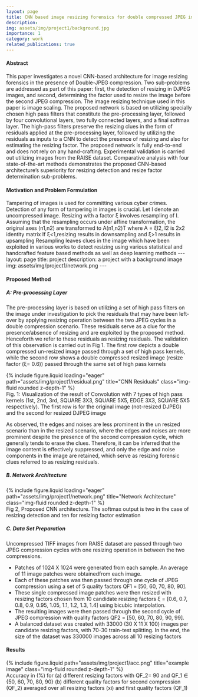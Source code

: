 ```yaml
---
layout: page
title: CNN based image resizing forensics for double compressed JPEG images
description: 
img: assets/img/project1/background.jpg
importance: 1
category: work
related_publications: true
---
```

#### Abstract

This paper investigates a novel CNN-based architecture for image resizing forensics in the presence of Double-JPEG compression. Two sub-problems are addressed as part of this paper: first, the detection of resizing in DJPEG images, and second, determining the factor used to resize the image before the second JPEG compression. The image resizing technique used in this paper is image scaling. The proposed network is based on utilizing specially chosen high pass filters that constitute the pre-processing layer, followed by four convolutional layers, two fully connected layers, and a final softmax layer. The high-pass filters preserve the resizing clues in the form of residuals applied at the pre-processing layer, followed by utilizing the residuals as inputs to a CNN to detect the presence of resizing and also for estimating the resizing factor. The proposed network is fully end-to-end and does not rely on any hand-crafting. Experimental validation is carried out utilizing images from the RAISE dataset. Comparative analysis with four state-of-the-art methods demonstrates the proposed CNN-based architecture’s superiority for resizing detection and resize factor determination sub-problems.

#### Motivation and Problem Formulation 

Tampering of images is used for committing various cyber crimes. Detection of any form of tampering in images is crucial.
Let I denote an uncompressed image. Resizing with a factor ξ involves resampling of I. Assuming that the resampling occurs under affine transformation, the original axes (n1,n2) are transformed to A(n1,n2)T where A = ξI2, I2 is 2x2 identity matrix If ξ<1,resizing results in downsampling and ξ>1 results in upsampling Resampling leaves clues in the image which have been exploited in various works to detect resizing using various statistical and handcrafted feature based methods as well as deep learning methods
    ---
    layout: page
    title: project
    description: a project with a background image
    img: assets/img/project1/network.png
    ---
#### Proposed Method

##### A: Pre-processing Layer
The pre-processing layer is based on utilizing a set of high pass filters on the image under investigation to pick the residuals that may have been left-over by applying resizing operation between the two JPEG cycles in a double compression scenario. These residuals serve as a clue for the presence/absence of resizing and are exploited by the proposed method. Henceforth we refer to these residuals as resizing residuals. The validation of this observation is carried out in Fig 1. The first row depicts a double compressed un-resized image passed through a set of high pass kernels, while the second row shows a double compressed resized image (resize factor (ξ= 0.6)) passed through the same set of high pass kernels
 
<div class="row">
    <div class="col-sm mt-3 mt-md-0">
        {% include figure.liquid loading="eager" path="assets/img/project1/residual.png" title="CNN Residuals" class="img-fluid rounded z-depth-1" %}
    </div>
</div>
<div class="caption">
    Fig. 1: Visualization of the result of Convolution with 7 types of high pass kernels (1st, 2nd, 3rd, SQUARE 3X3, SQUARE 5X5, EDGE 3X3, SQUARE 5X5 respectively). The first row is for the original image (not-resized DJPEG) and the second for resized DJPEG image
</div>

As observed, the edges and noises are less prominent in the un resized scenario than in the resized scenario, where the edges and noises are more prominent despite the presence of the second compression cycle, which generally tends to erase the clues. Therefore, it can be inferred that the image content is effectively suppressed, and only the edge and noise components in the image are retained, which serve as resizing forensic clues referred to as resizing residuals.

##### B. Network Architecture

<div class="row">
    <div class="col-sm mt-3 mt-md-0">
        {% include figure.liquid loading="eager" path="assets/img/project1/network.png" title="Network Architecture" class="img-fluid rounded z-depth-1" %}
    </div>
</div>
<div class="caption">
   Fig 2, Proposed CNN architecture. The softmax output is two in the case of resizing detection and ten for resizing factor  estimation
</div>

##### C. Data Set Preparation
Uncompressed TIFF images from RAISE dataset are passed through two JPEG compression cycles with one resizing operation in between the two compressions.
- Patches of 1024 X 1024 were generated from each sample. An average of 11 image patches were obtainedfrom each image.
-  Each of these patches was then passed through one cycle of JPEG compression using a set of 5 quality factors QF1 = [50, 60, 70, 80, 90].
- These single compressed image patches were then resized with resizing factors chosen from 10 candidate resizing factors ξ = [0.6, 0.7, 0.8, 0.9, 0.95, 1.05, 1.1, 1.2, 1.3, 1.4] using bicubic interpolation.
- The resulting images were then passed through the second cycle of JPEG compression with quality factors QF2 = [50, 60, 70, 80, 90, 99].
- A balanced dataset was created  with 33000 (30 X 11 X 100) images per candidate resizing factors, with 70-30 train-test splitting. In the end, the size of the dataset was 330000 images across all 10 resizing factors

#### Results

<div class="row justify-content-sm-center">
    <div class="col-sm-8 mt-3 mt-md-0">
        {% include figure.liquid path="assets/img/project1/acc.png" title="example image" class="img-fluid rounded z-depth-1" %}
    </div>
    
</div>
<div class="caption">
    Accuracy in (%) for (a) different resizing factors with QF_2= 90 and QF_1 ∈ {50, 60, 70, 80, 90} (b) different quality factors for second compression (QF_2) averaged over all resizing factors (xi) and first quality factors (QF_1)
</div>


